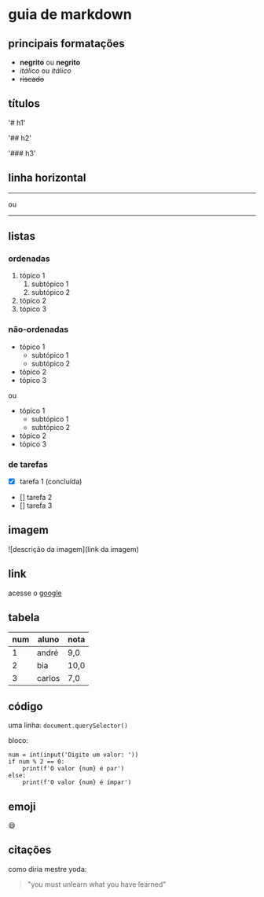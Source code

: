 # guia de markdown

## principais formatações

* **negrito** ou __negrito__
* *itálico* ou _itálico_
* ~~riscado~~

## títulos

'# h1'

'## h2'

'### h3'

## linha horizontal

---
ou
***

## listas

### ordenadas

1. tópico 1
    1. subtópico 1
    2. subtópico 2
2. tópico 2
3. tópico 3

### não-ordenadas

* tópico 1
    * subtópico 1
    * subtópico 2
* tópico 2
* tópico 3

ou

- tópico 1
    - subtópico 1
    - subtópico 2
- tópico 2
- tópico 3

### de tarefas

- [x] tarefa 1 (concluída)
- [] tarefa 2
- [] tarefa 3

## imagem

![descrição da imagem](link da imagem)

## link

acesse o [google](https://google.com)

## tabela

num | aluno | nota
---|---|---
1 | andré | 9,0
2 | bia | 10,0
3 | carlos | 7,0

## código

uma linha:
`document.querySelector()`

bloco:
```
num = int(input('Digite um valor: '))
if num % 2 == 0:
    print(f'O valor {num} é par')
else:
    print(f'O valor {num} é ímpar')
```

## emoji

:smile:

## citações

como diria mestre yoda:
> "you must unlearn what you have learned"